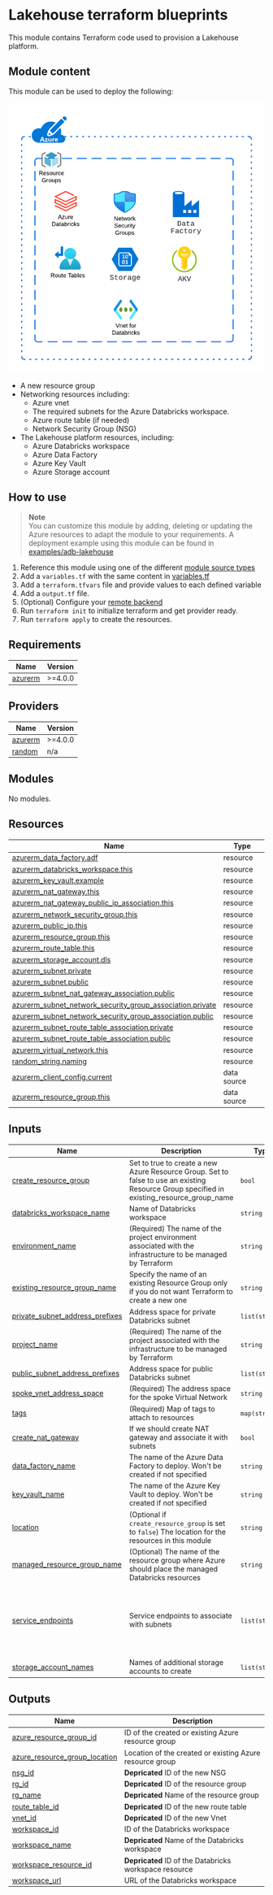 # Lakehouse terraform blueprints

This module contains Terraform code used to provision a Lakehouse platform.

## Module content

This module can be used to deploy the following:

![Azure Lakehouse platform](https://raw.githubusercontent.com/databricks/terraform-databricks-examples/main/modules/adb-lakehouse/images/azure_lakehouse_platform_diagram.png?raw=true)

* A new resource group
* Networking resources including:
  * Azure vnet
  * The required subnets for the Azure Databricks workspace.
  * Azure route table (if needed)
  * Network Security Group (NSG)
* The Lakehouse platform resources, including:
  * Azure Databricks workspace
  * Azure Data Factory
  * Azure Key Vault
  * Azure Storage account

## How to use

> **Note**  
> You can customize this module by adding, deleting or updating the Azure resources to adapt the module to your requirements.
> A deployment example using this module can be found in [examples/adb-lakehouse](../../examples/adb-lakehouse)

1. Reference this module using one of the different [module source types](https://developer.hashicorp.com/terraform/language/modules/sources)
2. Add a `variables.tf` with the same content in [variables.tf](variables.tf)
3. Add a `terraform.tfvars` file and provide values to each defined variable
4. Add a `output.tf` file.
5. (Optional) Configure your [remote backend](https://developer.hashicorp.com/terraform/language/settings/backends/azurerm)
6. Run `terraform init` to initialize terraform and get provider ready.
7. Run `terraform apply` to create the resources.

<!-- BEGIN_TF_DOCS -->
## Requirements

| Name | Version |
|------|---------|
| <a name="requirement_azurerm"></a> [azurerm](#requirement\_azurerm) | >=4.0.0 |

## Providers

| Name | Version |
|------|---------|
| <a name="provider_azurerm"></a> [azurerm](#provider\_azurerm) | >=4.0.0 |
| <a name="provider_random"></a> [random](#provider\_random) | n/a |

## Modules

No modules.

## Resources

| Name | Type |
|------|------|
| [azurerm_data_factory.adf](https://registry.terraform.io/providers/hashicorp/azurerm/latest/docs/resources/data_factory) | resource |
| [azurerm_databricks_workspace.this](https://registry.terraform.io/providers/hashicorp/azurerm/latest/docs/resources/databricks_workspace) | resource |
| [azurerm_key_vault.example](https://registry.terraform.io/providers/hashicorp/azurerm/latest/docs/resources/key_vault) | resource |
| [azurerm_nat_gateway.this](https://registry.terraform.io/providers/hashicorp/azurerm/latest/docs/resources/nat_gateway) | resource |
| [azurerm_nat_gateway_public_ip_association.this](https://registry.terraform.io/providers/hashicorp/azurerm/latest/docs/resources/nat_gateway_public_ip_association) | resource |
| [azurerm_network_security_group.this](https://registry.terraform.io/providers/hashicorp/azurerm/latest/docs/resources/network_security_group) | resource |
| [azurerm_public_ip.this](https://registry.terraform.io/providers/hashicorp/azurerm/latest/docs/resources/public_ip) | resource |
| [azurerm_resource_group.this](https://registry.terraform.io/providers/hashicorp/azurerm/latest/docs/resources/resource_group) | resource |
| [azurerm_route_table.this](https://registry.terraform.io/providers/hashicorp/azurerm/latest/docs/resources/route_table) | resource |
| [azurerm_storage_account.dls](https://registry.terraform.io/providers/hashicorp/azurerm/latest/docs/resources/storage_account) | resource |
| [azurerm_subnet.private](https://registry.terraform.io/providers/hashicorp/azurerm/latest/docs/resources/subnet) | resource |
| [azurerm_subnet.public](https://registry.terraform.io/providers/hashicorp/azurerm/latest/docs/resources/subnet) | resource |
| [azurerm_subnet_nat_gateway_association.public](https://registry.terraform.io/providers/hashicorp/azurerm/latest/docs/resources/subnet_nat_gateway_association) | resource |
| [azurerm_subnet_network_security_group_association.private](https://registry.terraform.io/providers/hashicorp/azurerm/latest/docs/resources/subnet_network_security_group_association) | resource |
| [azurerm_subnet_network_security_group_association.public](https://registry.terraform.io/providers/hashicorp/azurerm/latest/docs/resources/subnet_network_security_group_association) | resource |
| [azurerm_subnet_route_table_association.private](https://registry.terraform.io/providers/hashicorp/azurerm/latest/docs/resources/subnet_route_table_association) | resource |
| [azurerm_subnet_route_table_association.public](https://registry.terraform.io/providers/hashicorp/azurerm/latest/docs/resources/subnet_route_table_association) | resource |
| [azurerm_virtual_network.this](https://registry.terraform.io/providers/hashicorp/azurerm/latest/docs/resources/virtual_network) | resource |
| [random_string.naming](https://registry.terraform.io/providers/hashicorp/random/latest/docs/resources/string) | resource |
| [azurerm_client_config.current](https://registry.terraform.io/providers/hashicorp/azurerm/latest/docs/data-sources/client_config) | data source |
| [azurerm_resource_group.this](https://registry.terraform.io/providers/hashicorp/azurerm/latest/docs/data-sources/resource_group) | data source |

## Inputs

| Name | Description | Type | Default | Required |
|------|-------------|------|---------|:--------:|
| <a name="input_create_resource_group"></a> [create\_resource\_group](#input\_create\_resource\_group) | Set to true to create a new Azure Resource Group. Set to false to use an existing Resource Group specified in existing\_resource\_group\_name | `bool` | n/a | yes |
| <a name="input_databricks_workspace_name"></a> [databricks\_workspace\_name](#input\_databricks\_workspace\_name) | Name of Databricks workspace | `string` | n/a | yes |
| <a name="input_environment_name"></a> [environment\_name](#input\_environment\_name) | (Required) The name of the project environment associated with the infrastructure to be managed by Terraform | `string` | n/a | yes |
| <a name="input_existing_resource_group_name"></a> [existing\_resource\_group\_name](#input\_existing\_resource\_group\_name) | Specify the name of an existing Resource Group only if you do not want Terraform to create a new one | `string` | n/a | yes |
| <a name="input_private_subnet_address_prefixes"></a> [private\_subnet\_address\_prefixes](#input\_private\_subnet\_address\_prefixes) | Address space for private Databricks subnet | `list(string)` | n/a | yes |
| <a name="input_project_name"></a> [project\_name](#input\_project\_name) | (Required) The name of the project associated with the infrastructure to be managed by Terraform | `string` | n/a | yes |
| <a name="input_public_subnet_address_prefixes"></a> [public\_subnet\_address\_prefixes](#input\_public\_subnet\_address\_prefixes) | Address space for public Databricks subnet | `list(string)` | n/a | yes |
| <a name="input_spoke_vnet_address_space"></a> [spoke\_vnet\_address\_space](#input\_spoke\_vnet\_address\_space) | (Required) The address space for the spoke Virtual Network | `string` | n/a | yes |
| <a name="input_tags"></a> [tags](#input\_tags) | (Required) Map of tags to attach to resources | `map(string)` | n/a | yes |
| <a name="input_create_nat_gateway"></a> [create\_nat\_gateway](#input\_create\_nat\_gateway) | If we should create NAT gateway and associate it with subnets | `bool` | `true` | no |
| <a name="input_data_factory_name"></a> [data\_factory\_name](#input\_data\_factory\_name) | The name of the Azure Data Factory to deploy. Won't be created if not specified | `string` | `""` | no |
| <a name="input_key_vault_name"></a> [key\_vault\_name](#input\_key\_vault\_name) | The name of the Azure Key Vault to deploy. Won't be created if not specified | `string` | `""` | no |
| <a name="input_location"></a> [location](#input\_location) | (Optional if `create_resource_group` is set to `false`) The location for the resources in this module | `string` | `""` | no |
| <a name="input_managed_resource_group_name"></a> [managed\_resource\_group\_name](#input\_managed\_resource\_group\_name) | (Optional) The name of the resource group where Azure should place the managed Databricks resources | `string` | `""` | no |
| <a name="input_service_endpoints"></a> [service\_endpoints](#input\_service\_endpoints) | Service endpoints to associate with subnets | `list(string)` | <pre>[<br/>  "Microsoft.EventHub",<br/>  "Microsoft.Storage",<br/>  "Microsoft.AzureActiveDirectory",<br/>  "Microsoft.Sql"<br/>]</pre> | no |
| <a name="input_storage_account_names"></a> [storage\_account\_names](#input\_storage\_account\_names) | Names of additional storage accounts to create | `list(string)` | `[]` | no |

## Outputs

| Name | Description |
|------|-------------|
| <a name="output_azure_resource_group_id"></a> [azure\_resource\_group\_id](#output\_azure\_resource\_group\_id) | ID of the created or existing Azure resource group |
| <a name="output_azure_resource_group_location"></a> [azure\_resource\_group\_location](#output\_azure\_resource\_group\_location) | Location of the created or existing Azure resource group |
| <a name="output_nsg_id"></a> [nsg\_id](#output\_nsg\_id) | **Depricated** ID of the new NSG |
| <a name="output_rg_id"></a> [rg\_id](#output\_rg\_id) | **Depricated** ID of the resource group |
| <a name="output_rg_name"></a> [rg\_name](#output\_rg\_name) | **Depricated** Name of the resource group |
| <a name="output_route_table_id"></a> [route\_table\_id](#output\_route\_table\_id) | **Depricated** ID of the new route table |
| <a name="output_vnet_id"></a> [vnet\_id](#output\_vnet\_id) | **Depricated** ID of the new Vnet |
| <a name="output_workspace_id"></a> [workspace\_id](#output\_workspace\_id) | ID of the Databricks workspace |
| <a name="output_workspace_name"></a> [workspace\_name](#output\_workspace\_name) | **Depricated** Name of the Databricks workspace |
| <a name="output_workspace_resource_id"></a> [workspace\_resource\_id](#output\_workspace\_resource\_id) | **Depricated** ID of the Databricks workspace resource |
| <a name="output_workspace_url"></a> [workspace\_url](#output\_workspace\_url) | URL of the Databricks workspace |
<!-- END_TF_DOCS -->
